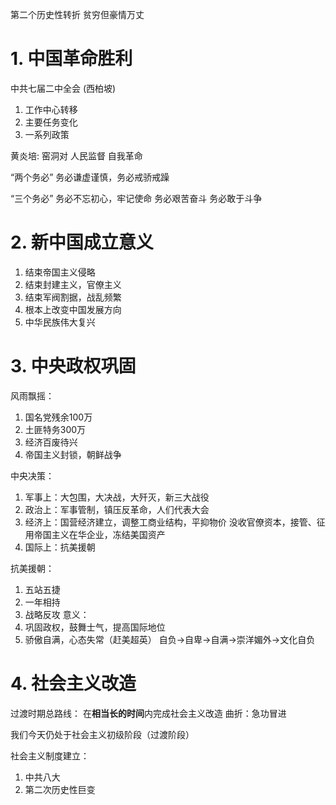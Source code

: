 第二个历史性转折
贫穷但豪情万丈
# 1. 中国革命胜利
中共七届二中全会 (西柏坡)
1. 工作中心转移
2. 主要任务变化
3. 一系列政策

黄炎培: 窑洞对
人民监督
自我革命


“两个务必”
务必谦虚谨慎，务必戒骄戒躁

“三个务必”
务必不忘初心，牢记使命
务必艰苦奋斗
务必敢于斗争

# 2. 新中国成立意义
1. 结束帝国主义侵略
2. 结束封建主义，官僚主义
3. 结束军阀割据，战乱频繁
4. 根本上改变中国发展方向
5. 中华民族伟大复兴

# 3. 中央政权巩固
风雨飘摇：
1. 国名党残余100万
2. 土匪特务300万
3. 经济百废待兴
4. 帝国主义封锁，朝鲜战争

中央决策：
1. 军事上：大包围，大决战，大歼灭，新三大战役
2. 政治上：军事管制，镇压反革命，人们代表大会
3. 经济上：国营经济建立，调整工商业结构，平抑物价
   没收官僚资本，接管、征用帝国主义在华企业，冻结美国资产
4. 国际上：抗美援朝

抗美援朝：
1. 五站五捷
2. 一年相持
3. 战略反攻
意义：
1. 巩固政权，鼓舞士气，提高国际地位
2. 骄傲自满，心态失常（赶美超英）
   自负$\rightarrow$自卑$\rightarrow$自满$\rightarrow$崇洋媚外$\rightarrow$文化自负

# 4. 社会主义改造
过渡时期总路线：
在**相当长的时间**内完成社会主义改造
曲折：急功冒进

我们今天仍处于社会主义初级阶段（过渡阶段）

社会主义制度建立：
1. 中共八大
2. 第二次历史性巨变


